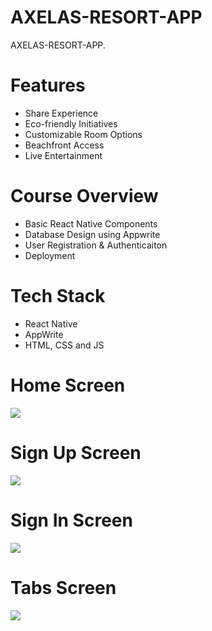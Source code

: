 # AXELAS-RESORT-APP
AXELAS-RESORT-APP.

# Features
* Share Experience
* Eco-friendly Initiatives
* Customizable Room Options
* Beachfront Access
* Live Entertainment

# Course Overview
* Basic React Native Components
* Database Design using Appwrite
* User Registration & Authenticaiton
* Deployment

# Tech Stack
* React Native
* AppWrite
* HTML, CSS and JS

# Home Screen
<img src="Home.jpg">  

# Sign Up Screen
<img src="Sign Up.jpg">  

# Sign In Screen
<img src="Sign In.jpg">  

# Tabs Screen
<img src="tabs.jpg">  